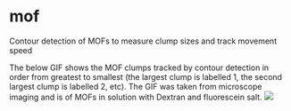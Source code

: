 # mof
Contour detection of MOFs to measure clump sizes and track movement speed 

The below GIF shows the MOF clumps tracked by contour detection in order from greatest to smallest (the largest clump is labelled 1, the second largest clump is labelled 2, etc). The GIF was taken from microscope imaging and is of MOFs in solution with Dextran and fluorescein salt. 
![](https://github.com/shirleytxu/mof/blob/main/result.gif)
